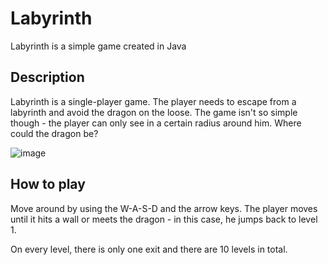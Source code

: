 # Labyrinth

Labyrinth is a simple game created in Java

## Description

Labyrinth is a single-player game. The player needs to escape from a labyrinth and avoid the dragon on the loose. The game isn't so simple though - the player can only see in a certain radius around him. Where could the dragon be?

![image](https://github.com/eleseszti/labyrinth/assets/128163760/d31c0b9a-644c-4ab2-90a5-4ffa941c5938)

## How to play

Move around by using the W-A-S-D and the arrow keys. The player moves until it hits a wall or meets the dragon - in this case, he jumps back to level 1. 

On every level, there is only one exit and there are 10 levels in total.

